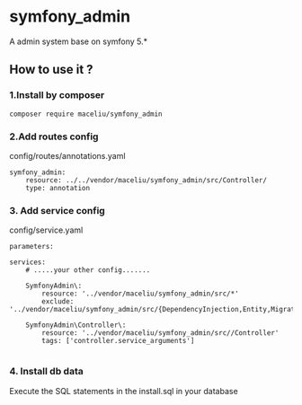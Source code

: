 # symfony_admin
A admin system base on symfony 5.*

## How to use it ?

### 1.Install by composer
```
composer require maceliu/symfony_admin
```

### 2.Add routes config 
config/routes/annotations.yaml
```
symfony_admin:
    resource: ../../vendor/maceliu/symfony_admin/src/Controller/
    type: annotation
```

### 3. Add service config
config/service.yaml

```
parameters:

services:
    # .....your other config.......
    
    SymfonyAdmin\:
        resource: '../vendor/maceliu/symfony_admin/src/*'
        exclude: '../vendor/maceliu/symfony_admin/src/{DependencyInjection,Entity,Migrations,Tests,Kernel.php}'

    SymfonyAdmin\Controller\:
        resource: '../vendor/maceliu/symfony_admin/src//Controller'
        tags: ['controller.service_arguments']
        
```

### 4. Install db data

Execute the SQL statements in the install.sql in your database